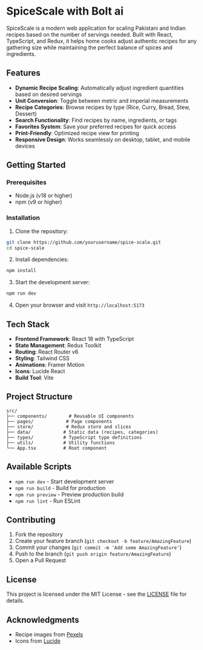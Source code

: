 # SpiceScale with Bolt ai

SpiceScale is a modern web application for scaling Pakistani and Indian recipes based on the number of servings needed. Built with React, TypeScript, and Redux, it helps home cooks adjust authentic recipes for any gathering size while maintaining the perfect balance of spices and ingredients.

## Features

- **Dynamic Recipe Scaling**: Automatically adjust ingredient quantities based on desired servings
- **Unit Conversion**: Toggle between metric and imperial measurements
- **Recipe Categories**: Browse recipes by type (Rice, Curry, Bread, Stew, Dessert)
- **Search Functionality**: Find recipes by name, ingredients, or tags
- **Favorites System**: Save your preferred recipes for quick access
- **Print-Friendly**: Optimized recipe view for printing
- **Responsive Design**: Works seamlessly on desktop, tablet, and mobile devices

## Getting Started

### Prerequisites

- Node.js (v18 or higher)
- npm (v9 or higher)

### Installation

1. Clone the repository:
```bash
git clone https://github.com/yourusername/spice-scale.git
cd spice-scale
```

2. Install dependencies:
```bash
npm install
```

3. Start the development server:
```bash
npm run dev
```

4. Open your browser and visit `http://localhost:5173`

## Tech Stack

- **Frontend Framework**: React 18 with TypeScript
- **State Management**: Redux Toolkit
- **Routing**: React Router v6
- **Styling**: Tailwind CSS
- **Animations**: Framer Motion
- **Icons**: Lucide React
- **Build Tool**: Vite

## Project Structure

```
src/
├── components/        # Reusable UI components
├── pages/            # Page components
├── store/            # Redux store and slices
├── data/            # Static data (recipes, categories)
├── types/           # TypeScript type definitions
├── utils/           # Utility functions
└── App.tsx          # Root component
```

## Available Scripts

- `npm run dev` - Start development server
- `npm run build` - Build for production
- `npm run preview` - Preview production build
- `npm run lint` - Run ESLint

## Contributing

1. Fork the repository
2. Create your feature branch (`git checkout -b feature/AmazingFeature`)
3. Commit your changes (`git commit -m 'Add some AmazingFeature'`)
4. Push to the branch (`git push origin feature/AmazingFeature`)
5. Open a Pull Request

## License

This project is licensed under the MIT License - see the [LICENSE](LICENSE) file for details.

## Acknowledgments

- Recipe images from [Pexels](https://www.pexels.com)
- Icons from [Lucide](https://lucide.dev)
